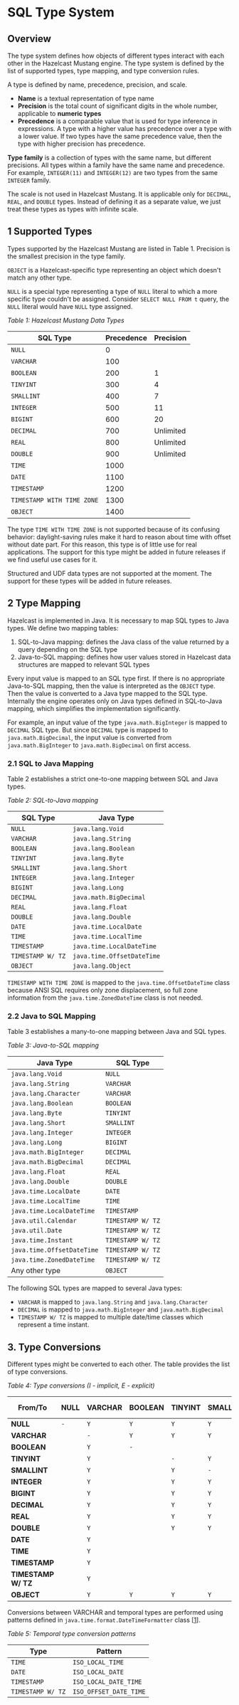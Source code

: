 # SQL Type System

## Overview

The type system defines how objects of different types interact with each other in the Hazelcast Mustang engine.
The type system is defined by the list of supported types, type mapping, and type conversion rules.

A type is defined by name, precedence, precision, and scale.

- **Name** is a textual representation of type name
- **Precision** is the total count of significant digits in the whole number, applicable to **numeric types**
- **Precedence** is a comparable value that is used for type inference in expressions. A type with a
  higher value has precedence over a type with a lower value. If two types have the same precedence value, then
  the type with higher precision has precedence.

**Type family** is a collection of types with the same name, but different precisions. All types
within a family have the same name and precedence. For example, `INTEGER(11)` and `INTEGER(12)` are two types
from the same `INTEGER` family.

The scale is not used in Hazelcast Mustang. It is applicable only for `DECIMAL`, `REAL`, and `DOUBLE` types.
Instead of defining it as a separate value, we just treat these types as types with infinite scale.

## 1 Supported Types

Types supported by the Hazelcast Mustang are listed in Table 1. Precision is the smallest precision in the type family.

`OBJECT` is a Hazelcast-specific type representing an object which doesn't match any other type.

`NULL` is a special type representing a type of `NULL` literal to which a more
specific type couldn't be assigned. Consider `SELECT NULL FROM t` query, the `NULL`
literal would have `NULL` type assigned.

[//]: # (TODO : CREATE TYPE command)

*Table 1: Hazelcast Mustang Data Types*

| SQL Type                   | Precedence | Precision |
|----------------------------|------------|-----------|
| `NULL`                     | 0          |           |
| `VARCHAR`                  | 100        |           |
| `BOOLEAN`                  | 200        | 1         |
| `TINYINT`                  | 300        | 4         |
| `SMALLINT`                 | 400        | 7         |
| `INTEGER`                  | 500        | 11        |
| `BIGINT`                   | 600        | 20        |
| `DECIMAL`                  | 700        | Unlimited |
| `REAL`                     | 800        | Unlimited |
| `DOUBLE`                   | 900        | Unlimited |
| `TIME`                     | 1000       |           |
| `DATE`                     | 1100       |           |
| `TIMESTAMP`                | 1200       |           |
| `TIMESTAMP WITH TIME ZONE` | 1300       |           |
| `OBJECT`                   | 1400       |           |

The type `TIME WITH TIME ZONE` is not supported because of its confusing behavior: daylight-saving rules make it hard to reason
about time with offset without date part. For this reason, this type is of little use for real applications. The support for this
type might be added in future releases if we find useful use cases for it.

Structured and UDF data types are not supported at the moment. The support for these types will be added in future releases.

## 2 Type Mapping

Hazelcast is implemented in Java. It is necessary to map SQL types to Java types. We define two mapping tables:

1. SQL-to-Java mapping: defines the Java class of the value returned by a query depending on the SQL type
1. Java-to-SQL mapping: defines how user values stored in Hazelcast data structures are mapped to relevant SQL types

Every input value is mapped to an SQL type first. If there is no appropriate Java-to-SQL mapping, then the value is
interpreted as the `OBJECT` type. Then the value is converted to a Java type mapped to the SQL type. Internally the
engine operates only on Java types defined in SQL-to-Java mapping, which simplifies the implementation significantly.

For example, an input value of the type `java.math.BigInteger` is mapped to `DECIMAL` SQL type. But since `DECIMAL`
type is mapped to `java.math.BigDecimal`, the input value is converted from `java.math.BigInteger` to `java.math.BigDecimal`
on first access.

### 2.1 SQL to Java Mapping

Table 2 establishes a strict one-to-one mapping between SQL and Java types.

*Table 2: SQL-to-Java mapping*

| SQL Type          | Java Type                  |
|-------------------|----------------------------|
| `NULL`            | `java.lang.Void`           |
| `VARCHAR`         | `java.lang.String`         |
| `BOOLEAN`         | `java.lang.Boolean`        |
| `TINYINT`         | `java.lang.Byte`           |
| `SMALLINT`        | `java.lang.Short`          |
| `INTEGER`         | `java.lang.Integer`        |
| `BIGINT`          | `java.lang.Long`           |
| `DECIMAL`         | `java.math.BigDecimal`     |
| `REAL`            | `java.lang.Float`          |
| `DOUBLE`          | `java.lang.Double`         |
| `DATE`            | `java.time.LocalDate`      |
| `TIME`            | `java.time.LocalTime`      |
| `TIMESTAMP`       | `java.time.LocalDateTime`  |
| `TIMESTAMP W/ TZ` | `java.time.OffsetDateTime` |
| `OBJECT`          | `java.lang.Object`         |

`TIMESTAMP WITH TIME ZONE` is mapped to the `java.time.OffsetDateTime` class because ANSI SQL requires only zone
displacement, so full zone information from the `java.time.ZonedDateTime` class is not needed.

### 2.2 Java to SQL Mapping

Table 3 establishes a many-to-one mapping between Java and SQL types.

*Table 3: Java-to-SQL mapping*

| Java Type                  | SQL Type          |
|----------------------------|-------------------|
| `java.lang.Void`           | `NULL`            |
| `java.lang.String`         | `VARCHAR`         |
| `java.lang.Character`      | `VARCHAR`         |
| `java.lang.Boolean`        | `BOOLEAN`         |
| `java.lang.Byte`           | `TINYINT`         |
| `java.lang.Short`          | `SMALLINT`        |
| `java.lang.Integer`        | `INTEGER`         |
| `java.lang.Long`           | `BIGINT`          |
| `java.math.BigInteger`     | `DECIMAL`         |
| `java.math.BigDecimal`     | `DECIMAL`         |
| `java.lang.Float`          | `REAL`            |
| `java.lang.Double`         | `DOUBLE`          |
| `java.time.LocalDate`      | `DATE`            |
| `java.time.LocalTime`      | `TIME`            |
| `java.time.LocalDateTime`  | `TIMESTAMP`       |
| `java.util.Calendar`       | `TIMESTAMP W/ TZ` |
| `java.util.Date`           | `TIMESTAMP W/ TZ` |
| `java.time.Instant`        | `TIMESTAMP W/ TZ` |
| `java.time.OffsetDateTime` | `TIMESTAMP W/ TZ` |
| `java.time.ZonedDateTime`  | `TIMESTAMP W/ TZ` |
| Any other type             | `OBJECT`          |

The following SQL types are mapped to several Java types:

- `VARCHAR` is mapped to `java.lang.String` and `java.lang.Character`
- `DECIMAL` is mapped to `java.math.BigInteger` and `java.math.BigDecimal`
- `TIMESTAMP W/ TZ` is mapped to multiple date/time classes which represent a time instant.

## 3. Type Conversions

Different types might be converted to each other. The table provides the list of type conversions.

*Table 4: Type conversions (I - implicit, E - explicit)*

| From/To             | NULL | VARCHAR | BOOLEAN | TINYINT | SMALLINT | INTEGER | BIGINT | DECIMAL | REAL | DOUBLE | DATE | TIME | TIMESTAMP | TIMESTAMP W/ TZ | OBJECT |
|---------------------|------|---------|---------|---------|----------|---------|--------|---------|------|--------|------|------|-----------|-----------------|--------|
| **NULL**            | `-`  | `Y`     | `Y`     | `Y`     | `Y`      | `Y`     | `Y`    | `Y`     | `Y`  | `Y`    | `Y`  | `Y`  | `Y`       | `Y`             | `Y`    |
| **VARCHAR**         |      | `-`     | `Y`     | `Y`     | `Y`      | `Y`     | `Y`    | `Y`     | `Y`  | `Y`    | `Y`  | `Y`  | `Y`       | `Y`             | `Y`    |
| **BOOLEAN**         |      | `Y`     | `-`     |         |          |         |        |         |      |        |      |      |           |                 | `Y`    |
| **TINYINT**         |      | `Y`     |         | `-`     | `Y`      | `Y`     | `Y`    | `Y`     | `Y`  | `Y`    |      |      |           |                 | `Y`    |
| **SMALLINT**        |      | `Y`     |         | `Y`     | `-`      | `Y`     | `Y`    | `Y`     | `Y`  | `Y`    |      |      |           |                 | `Y`    |
| **INTEGER**         |      | `Y`     |         | `Y`     | `Y`      | `-`     | `Y`    | `Y`     | `Y`  | `Y`    |      |      |           |                 | `Y`    |
| **BIGINT**          |      | `Y`     |         | `Y`     | `Y`      | `Y`     | `-`    | `Y`     | `Y`  | `Y`    |      |      |           |                 | `Y`    |
| **DECIMAL**         |      | `Y`     |         | `Y`     | `Y`      | `Y`     | `Y`    | `-`     | `Y`  | `Y`    |      |      |           |                 | `Y`    |
| **REAL**            |      | `Y`     |         | `Y`     | `Y`      | `Y`     | `Y`    | `Y`     | `-`  | `Y`    |      |      |           |                 | `Y`    |
| **DOUBLE**          |      | `Y`     |         | `Y`     | `Y`      | `Y`     | `Y`    | `Y`     | `Y`  | `-`    |      |      |           |                 | `Y`    |
| **DATE**            |      | `Y`     |         |         |          |         |        |         |      |        | `-`  |      | `Y`       | `Y`             | `Y`    |
| **TIME**            |      | `Y`     |         |         |          |         |        |         |      |        |      | `-`  | `Y`       | `Y`             | `Y`    |
| **TIMESTAMP**       |      | `Y`     |         |         |          |         |        |         |      |        | `Y`  | `Y`  | `-`       | `Y`             | `Y`    |
| **TIMESTAMP W/ TZ** |      | `Y`     |         |         |          |         |        |         |      |        | `Y`  | `Y`  | `Y`       | `-`             | `Y`    |
| **OBJECT**          |      | `Y`     | `Y`     | `Y`     | `Y`      | `Y`     | `Y`    | `Y`     | `Y`  | `Y`    | `Y`  | `Y`  | `Y`       | `Y`             | `-`    |

Conversions between VARCHAR and temporal types are performed using patterns defined in `java.time.format.DateTimeFormatter`
class [[1]].

*Table 5: Temporal type conversion patterns*

| Type              | Pattern                |
|-------------------|------------------------|
| `TIME`            | `ISO_LOCAL_TIME`       |
| `DATE`            | `ISO_LOCAL_DATE`       |
| `TIMESTAMP`       | `ISO_LOCAL_DATE_TIME`  |
| `TIMESTAMP W/ TZ` | `ISO_OFFSET_DATE_TIME` |

[1]: https://docs.oracle.com/en/java/javase/11/docs/api/java.base/java/time/format/DateTimeFormatter.html "java.time.format.DateTimeFormatter JavaDoc"
